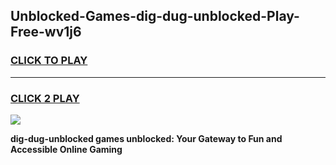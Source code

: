 
## Unblocked-Games-dig-dug-unblocked-Play-Free-wv1j6
<h3>
<a href="https://premium76.site?title=dig-dug-unblocked&ref=12A">CLICK TO PLAY</a></h3>
<hr>

<h3>
<a href="https://premium76.site?title=dig-dug-unblocked&ref=12A">CLICK 2 PLAY</a>
  
</h3>

<a href="https://premium76.site?title=dig-dug-unblocked&ref=12A"><img src="https://clearcache.store/games.png"></a>


**dig-dug-unblocked games unblocked: Your Gateway to Fun and Accessible Online Gaming**
